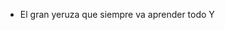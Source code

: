 - El gran yeruza que siempre va aprender todo
Y
<!---
Yzyruza/Yzyruza is a ✨ special ✨ repository because its `README.md` (this file) appears on your GitHub profile.
You can click the Preview link to take a look at your changes.
--->
